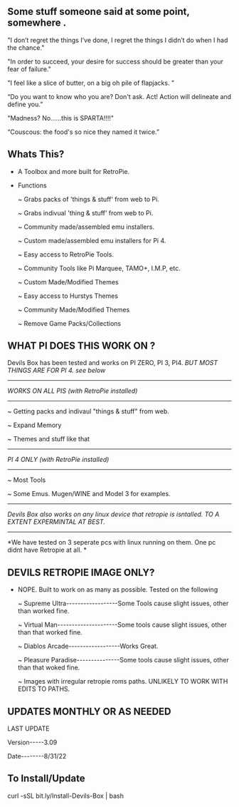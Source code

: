 ## Some stuff someone said at some point, somewhere .

"I don’t regret the things I’ve done, I regret the things I didn’t do when I had the chance."

"In order to succeed, your desire for success should be greater than your fear of failure."

"I feel like a slice of butter, on a big oh pile of flapjacks. "

“Do you want to know who you are? Don't ask. Act! Action will delineate and define you.”

"Madness? No......this is SPARTA!!!!"

“Couscous: the food's so nice they named it twice.”


## Whats This? 

- A Toolbox and more built for RetroPie. 

- Functions
    
    ~ Grabs packs of 'things & stuff'  from web to Pi. 
    
    ~ Grabs indivual 'thing & stuff' from web to Pi.
    
    ~ Community made/assembled emu installers.

    ~ Custom made/assembled emu installers for Pi 4.
    
    ~ Easy access to RetroPie Tools.
    
    ~ Community Tools like Pi Marquee, TAMO+, I.M.P, etc. 
    
    ~ Custom Made/Modified Themes 
    
    ~ Easy access to Hurstys Themes
    
    ~ Community Made/Modified Themes
    
    ~ Remove Game Packs/Collections 
    
## WHAT PI DOES THIS WORK ON ?

Devils Box has been tested and works on PI ZERO, PI 3, PI4. *BUT MOST THINGS ARE FOR PI 4. see below*

_______________________________________________________________________    
*WORKS ON ALL PIS (with RetroPie installed)*
_______________________________________________________________________  
  ~ Getting packs and indivaul "things & stuff" from web.
  
  ~ Expand Memory
  
  ~ Themes and stuff like that
  
_______________________________________________________________________  
*PI 4 ONLY (with RetroPie installed)*
_______________________________________________________________________    
  ~ Most Tools 
  
  ~ Some Emus. Mugen/WINE and Model 3 for examples.
  
_______________________________________________________________________  

*Devils Box also works on any linux device that retropie is isntalled. TO A EXTENT EXPERMINTAL AT BEST.*
_______________________________________________________________________    


*We have tested on 3 seperate pcs with linux running on them. One pc didnt have Retropie at all. *

## DEVILS RETROPIE IMAGE ONLY?

- NOPE. Built to work on as many as possible. Tested on the following
  
  ~  Supreme Ultra------------------Some Tools cause slight issues, other than worked fine.
  
  ~ Virtual Man---------------------Some tools cause slight issues, other than that worked fine.
  
  ~ Diablos Arcade------------------Works Great.
  
  ~ Pleasure Paradise---------------Some tools cause slight issues, other than that woked fine.
  
  ~ Images with irregular retropie roms paths. UNLIKELY TO WORK WITH EDITS TO PATHS.
  
  
## UPDATES MONTHLY OR AS NEEDED 

LAST UPDATE 

Version-----3.09

Date--------8/31/22

## To Install/Update 

curl -sSL bit.ly/Install-Devils-Box | bash 
